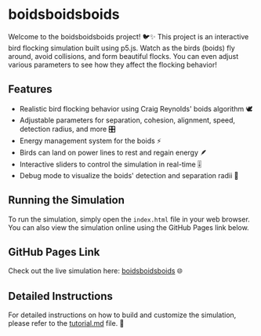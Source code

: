 # boidsboidsboids

Welcome to the boidsboidsboids project! 🐦✨ This project is an interactive bird flocking simulation built using p5.js. Watch as the birds (boids) fly around, avoid collisions, and form beautiful flocks. You can even adjust various parameters to see how they affect the flocking behavior!

## Features

- Realistic bird flocking behavior using Craig Reynolds' boids algorithm 🕊️
- Adjustable parameters for separation, cohesion, alignment, speed, detection radius, and more 🎛️
- Energy management system for the boids ⚡
- Birds can land on power lines to rest and regain energy 🪶
- Interactive sliders to control the simulation in real-time 🎚️
- Debug mode to visualize the boids' detection and separation radii 🧐

## Running the Simulation

To run the simulation, simply open the `index.html` file in your web browser. You can also view the simulation online using the GitHub Pages link below.

## GitHub Pages Link

Check out the live simulation here: [boidsboidsboids](https://petradebat.github.io/boidsboidsboids/) 🌐

## Detailed Instructions

For detailed instructions on how to build and customize the simulation, please refer to the [tutorial.md](tutorial.md) file. 📖
